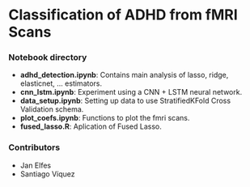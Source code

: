 # Classification of ADHD from fMRI Scans

###  Notebook directory

* **adhd_detection.ipynb**: Contains main analysis of lasso, ridge, elasticnet, ... estimators.
* **cnn_lstm.ipynb**: Experiment using a CNN + LSTM neural network.
* **data_setup.ipynb**: Setting up data to use StratifiedKFold Cross Validation schema.
* **plot_coefs.ipynb**: Functions to plot the fmri scans.
* **fused_lasso.R**: Aplication of Fused Lasso.

###  Contributors
* Jan Elfes
* Santiago Víquez
